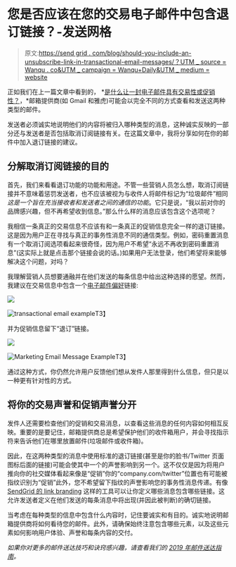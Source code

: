 # 您是否应该在您的交易电子邮件中包含退订链接？-发送网格

> 原文:[https://send grid . com/blog/should-you-include-an-unsubscribe-link-in-transactional-email-messages/？UTM _ source = Wanqu . co&UTM _ campaign = Wanqu+Daily&UTM _ medium = website](https://sendgrid.com/blog/should-you-include-an-unsubscribe-link-in-transactional-email-messages/?utm_source=wanqu.co&utm_campaign=Wanqu+Daily&utm_medium=website)

正如我们在上一篇文章中看到的， *[是什么让一封电子邮件具有交易性或促销性？](https://sendgrid.com/blog/what-makes-an-email-message-transactional-or-promotional/)，*邮箱提供商(如 Gmail 和雅虎)可能会以完全不同的方式查看和发送这两种类型的邮件。

发送者必须诚实地说明他们的内容将被归入哪种类型的消息，这种诚实反映的一部分还与发送者是否包括取消订阅链接有关。在这篇文章中，我将分享如何在你的邮件中加入退订链接的建议。

## 分解取消订阅链接的目的

首先，我们来看看退订功能的功能和用途。不管一些营销人员怎么想，取消订阅链接并不意味着惩罚发送者，也不应该被视为与收件人将邮件标记为“垃圾邮件”相同*这是一个旨在充当接收者和发送者之间的通信的功能*。它只是说，“我以前对你的品牌感兴趣，但不再希望收到信息。”那么什么样的消息应该包含这个选项呢？

我相信一条真正的交易信息不应该有和一条真正的促销信息完全一样的退订链接。这是因为用户正在寻找与真正的事务性消息不同的通信类型。例如，密码重置消息有一个取消订阅选项看起来很奇怪，因为用户不希望“永远不再收到密码重置消息”(这实际上就是点击那个链接会说的话。)如果用户无法登录，他们希望将来能够解决这个问题，对吗？

我理解营销人员想要通融并在他们发送的每条信息中给出这种选择的愿望。然而，我建议在交易信息中包含一个[电子邮件偏好](https://sendgrid.com/blog/need-email-preference-center/)链接:

![](../Images/471c6021f523b16d4ee3f6e6626c955b.png)

<noscript><img class="aligncenter size-full wp-image-12261" src="../Images/471c6021f523b16d4ee3f6e6626c955b.png" alt="transactional email example" data-original-src="https://sendgrid.com/wp-content/uploads/2016/05/68_transactional-email-example.png"/>T3】</noscript>

并为促销信息留下“退订”链接。

![](../Images/17996fb88bc9b926f6091b15b189e98c.png)

<noscript><img loading="lazy" class="aligncenter size-full wp-image-12262" src="../Images/17996fb88bc9b926f6091b15b189e98c.png" alt="Marketing Email Message Example" data-original-src="https://sendgrid.com/wp-content/uploads/2016/05/52_Marketing-Email-Message-Example.png"/>T3】</noscript>

通过这种方式，你仍然允许用户反馈他们想从发件人那里得到什么信息，但只是以一种更有针对性的方式。

## 将你的交易声誉和促销声誉分开

发件人还需要检查他们的促销和交易消息，以查看这些消息的任何内容如何相互反映。重要的是要记住，邮箱提供商总是希望保护他们的收件箱用户，并会寻找指示符来告诉他们在哪里放置邮件(垃圾邮件或收件箱)。

因此，在这两种类型的消息中使用标准的退订链接(甚至是你的脸书/Twitter 页面图标后面的链接)可能会使其中一个的声誉影响到另一个。这不仅仅是因为将用户推向你的社交媒体看起来像是“促销”你的“company.com/twitter”位置也有可能被指纹识别为“促销”此外，您不希望留下指纹的声誉影响您的事务性消息传递。有像 [SendGrid 的 link branding](https://sendgrid.com/docs/ui/account-and-settings/how-to-set-up-link-branding/) 这样的工具可以让你定义哪些消息包含哪些链接。这允许发送者定义在他们发送的每条消息中将出现(并因此被判断)的确切链接。

当考虑在每种类型的信息中包含什么内容时，记住要诚实和有目的。诚实地说明邮箱提供商将如何看待您的邮件。此外，请确保始终注意包含哪些元素，以及这些元素如何影响用户体验、声誉和每条内容的交付。

*如果你对更多的邮件送达技巧和诀窍感兴趣，请查看我们的 [2019 年邮件送达指南](https://sendgrid.com/marketing/guide-2019-deliverability-guide/?mc=Blog&mcd=InLine)。*